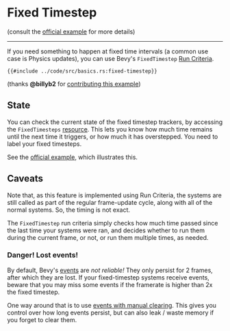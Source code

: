 # Fixed Timestep

[official example]: https://github.com/bevyengine/bevy/blob/latest/examples/ecs/fixed_timestep.rs

(consult the [official example] for more details)

---

If you need something to happen at fixed time intervals (a common
use case is Physics updates), you can use Bevy's `FixedTimestep`
[Run Criteria](../programming/run-criteria.md).

```rust,no_run,noplayground
{{#include ../code/src/basics.rs:fixed-timestep}}
```

(thanks **@billyb2** for [contributing this example](https://github.com/bevy-cheatbook/bevy-cheatbook/pull/64))

## State

You can check the current state of the fixed timestep trackers, by accessing
the `FixedTimesteps` [resource](../programming/res.md). This lets you know
how much time remains until the next time it triggers, or how much it has
overstepped. You need to label your fixed timesteps.

See the [official example], which illustrates this.

## Caveats

Note that, as this feature is implemented using Run Criteria, the systems
are still called as part of the regular frame-update cycle, along with all
of the normal systems. So, the timing is not exact.

The `FixedTimestep` run criteria simply checks how much time passed since the
last time your systems were ran, and decides whether to run them during the
current frame, or not, or run them multiple times, as needed.

### **Danger!** Lost events!

By default, Bevy's [events](../programming/events.md) are *not reliable!* They
only persist for 2 frames, after which they are lost. If your fixed-timestep
systems receive events, beware that you may miss some events if the framerate
is higher than 2x the fixed timestep.

One way around that is to use [events with manual
clearing](../patterns/manual-event-clear.md). This gives you control over
how long events persist, but can also leak / waste memory if you forget to
clear them.
